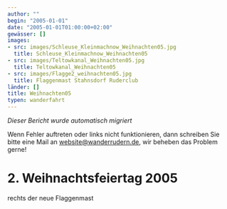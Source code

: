 ```yaml
---
author: ""
begin: "2005-01-01"
date: "2005-01-01T01:00:00+02:00"
gewässer: []
images:
- src: images/Schleuse_Kleinmachnow_Weihnachten05.jpg
  title: Schleuse_Kleinmachnow_Weihnachten05
- src: images/Teltowkanal_Weihnachten05.jpg
  title: Teltowkanal_Weihnachten05
- src: images/Flagge2_weihnachten05.jpg
  title: Flaggenmast Stahnsdorf Ruderclub
länder: []
title: Weihnachten05
typen: wanderfahrt
---
```



*Dieser Bericht wurde automatisch migriert*

Wenn Fehler auftreten oder links nicht funktionieren, dann schreiben Sie bitte eine Mail an website@wanderrudern.de, wir beheben das Problem gerne!



# 2. Weihnachtsfeiertag 2005


rechts der neue Flaggenmast
